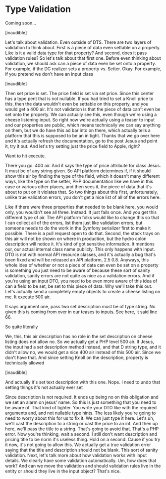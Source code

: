 # Type Validation

Coming soon...

[inaudible]

Let's talk about validation. Even outside of DTS. There are two layers of validation
to think about. First is a piece of data even settable on a property. Like is it a
valid data type for that property? And second, does it pass validation rules? So
let's talk about that first one. Before even thinking about validation, we should ask
can a piece of data even be set onto a property. For example, if the DC realizer sets
a property vs. Setter. Okay. For example, if you pretend we don't have an input class

[inaudible]

Then set price is set. The price field is set via set price. Since this center has a
type pent that is not nullable. If you had tried to set a Knoll price to this, then
the data wouldn't even be settable on this property, and you would get a 400 air.
It's not validation is that the piece of data can't even be set onto the property. We
can actually see this, even though we're using a cheese listening input. So right now
we're actually using a teaser to input and our properties are public, which means
technically we can say anything on them, but we do have this ad bar into on there,
which actually tells a platform that this is supposed to be an in tight. Thanks that
we go over here and it's actually refresh the documentation, go to the post Jesus and
point it, try it out. And let's try setting just the price field to Apple, right?

Want to hit execute.

There you go. 400 air. And it says the type of price attribute for class Jesus. It
must be of any string given. So API platform determines if, if it should show this
air by finding the type of the field, which it doesn't many different ways, like the
type on the setter, PHP documentation like we have in this case or various other
places, and then sees it, the piece of data that it's about to put on it violates
that. So two things about this first, unfortunately, unlike true validation errors,
you don't get a nice list of all of the errors here.

Like if there were three properties that needed to be blank here, you would only, you
wouldn't see all three. Instead. It just fails once. And you get this different type
of air. The API platform folks would like to change this so that I can collect all of
the errors, list them just like validation errors, but someone needs to do the work
in the Symfony serializer first to make it possible. There is a pull request open to
do that. Second, the stack trays on this air will not be shown on where in
production, but the hydro colon description will notice it. It's kind of got
sensitive information. It mentions our, our actual internal class name publicly. This
only happens with input. DTO is not with normal API resource classes, and it's
actually a bug that's been fixed and will be released an API platform, 2.5 0.8.
Anyways, this whole idea of whether or not a piece of data can even be set on a
property is something you just need to be aware of because these sort of sanity
validation, sanity errors are not quite as nice as a validation errors. And if you're
using an input DTO, you need to be even more aware of this idea of can a field to be
set, be set to this piece of data. Why we'll take this out. Let's actually send a
completely empty objects to create a cheese listing on me. It execute 500 air.

It says argument one, pass two set description must be of type string. No given this
is coming from over in our teases to inputs. See here, it said line 66.

So quite literally

We, this, this air description has no role in the set description on cheese listing
does not allow no. So we actually get a PHP level 500 air. If Jesus, the input had a
set description method instead, and that D string type, and it didn't allow no, we
would get a nice 400 air instead of this 500 air. Since we don't have that. And since
setting Knoll on the description, property is technically allowed

[inaudible]

And actually it's set text description with this one. Nope. I need to undo that
setting things it's not actually ever set

Since description is not required. It ends up being no on this obligation and we set
an alarm on jesus' name. So this is just something that you need to be aware of. That
kind of tighter. You write your DTO like with the required arguments and, and not
nullable type hints. The less likely you're going to need to worry about this for us
to fix it. We can just type it here. Let's uh, we'll cast the description to a string
or cast the price to an int. And then up here, we'll pass the title to a string.
That's going to avoid that. That's a PHP error. Now you're thinking, wait a second. I
still don't want description and pricing title to be norm it's useless thing. Hold on
a second. Cause if you try it now, it's not going to allow this. We actually get a
true validation error saying that the title and description should not be blank. This
sort of sanity validation. Next, let's talk more about how validation works with
input details. We clearly have some validation automatically. Um, how does that work?
And can we move the validation and should validation rules live in the entity or
should they live in the input object? That's nice.

